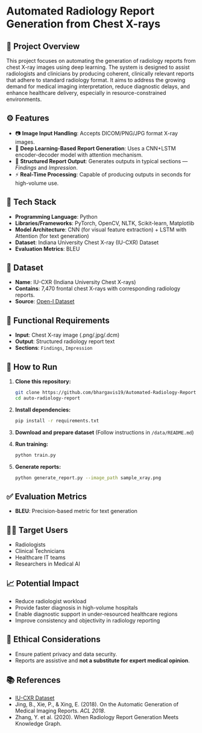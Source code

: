 # Automated Radiology Report Generation from Chest X-rays

## 📌 Project Overview
This project focuses on automating the generation of radiology reports from chest X-ray images using deep learning. The system is designed to assist radiologists and clinicians by producing coherent, clinically relevant reports that adhere to standard radiology format. It aims to address the growing demand for medical imaging interpretation, reduce diagnostic delays, and enhance healthcare delivery, especially in resource-constrained environments.

## ⚙️ Features
- 📷 **Image Input Handling**: Accepts DICOM/PNG/JPG format X-ray images.
- 🧠 **Deep Learning-Based Report Generation**: Uses a CNN+LSTM encoder-decoder model with attention mechanism.
- 📝 **Structured Report Output**: Generates outputs in typical sections — *Findings* and *Impression*.
- ⚡ **Real-Time Processing**: Capable of producing outputs in seconds for high-volume use.

## 🧪 Tech Stack
- **Programming Language**: Python
- **Libraries/Frameworks**: PyTorch, OpenCV, NLTK, Scikit-learn, Matplotlib
- **Model Architecture**: CNN (for visual feature extraction) + LSTM with Attention (for text generation)
- **Dataset**: Indiana University Chest X-ray (IU-CXR) Dataset
- **Evaluation Metrics**: BLEU

## 🏥 Dataset
- **Name**: IU-CXR (Indiana University Chest X-rays)
- **Contains**: 7,470 frontal chest X-rays with corresponding radiology reports.
- **Source**: [Open-I Dataset](https://openi.nlm.nih.gov/)

## 🧩 Functional Requirements
- **Input**: Chest X-ray image (.png/.jpg/.dcm)
- **Output**: Structured radiology report text
- **Sections**: `Findings`, `Impression`

## 🚀 How to Run

1. **Clone this repository:**
    ```bash
    git clone https://github.com/bhargavis19/Automated-Radiology-Report-Generation-from-Chest-X-rays.git
    cd auto-radiology-report
    ```

2. **Install dependencies:**
    ```bash
    pip install -r requirements.txt
    ```

3. **Download and prepare dataset** (Follow instructions in `/data/README.md`)

4. **Run training:**
    ```bash
    python train.py
    ```

5. **Generate reports:**
    ```bash
    python generate_report.py --image_path sample_xray.png
    ```

## ✅ Evaluation Metrics
- **BLEU**: Precision-based metric for text generation


## 🧑‍⚕️ Target Users
- Radiologists
- Clinical Technicians
- Healthcare IT teams
- Researchers in Medical AI

## 📈 Potential Impact
- Reduce radiologist workload
- Provide faster diagnosis in high-volume hospitals
- Enable diagnostic support in under-resourced healthcare regions
- Improve consistency and objectivity in radiology reporting

## 🔐 Ethical Considerations
- Ensure patient privacy and data security.
- Reports are assistive and **not a substitute for expert medical opinion**.

## 📚 References
- [IU-CXR Dataset](https://openi.nlm.nih.gov/)
- Jing, B., Xie, P., & Xing, E. (2018). On the Automatic Generation of Medical Imaging Reports. *ACL 2018*.
- Zhang, Y. et al. (2020). When Radiology Report Generation Meets Knowledge Graph.
